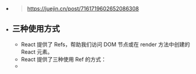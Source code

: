 - > https://juejin.cn/post/7161719602652086308
- ## 三种使用方式
	- React 提供了 Refs，帮助我们访问 DOM 节点或在 render 方法中创建的 React 元素。
	- React 提供了三种使用 Ref 的方式：
	-